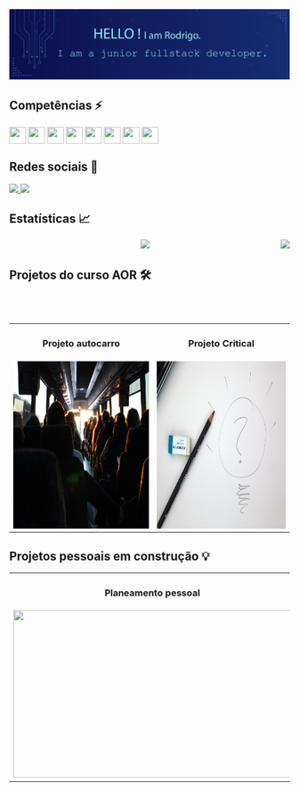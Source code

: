 



<img src="https://github.com/Reaf25pt/Reaf25pt/blob/main/header.png" />


<h2> Competências ⚡</h2>
<div>
<img align='center' height='30' width='30' src="https://cdn.jsdelivr.net/gh/devicons/devicon/icons/github/github-original-wordmark.svg" />
<img align='center' height='30' width='30' src="https://cdn.jsdelivr.net/gh/devicons/devicon/icons/bootstrap/bootstrap-original.svg" />
<img align='center' height='30' width='30' src="https://cdn.jsdelivr.net/gh/devicons/devicon/icons/html5/html5-original-wordmark.svg" />
<img align='center' height='30' width='30' src="https://cdn.jsdelivr.net/gh/devicons/devicon/icons/css3/css3-original-wordmark.svg" />
<img align='center' height='30' width='30' src="https://cdn.jsdelivr.net/gh/devicons/devicon/icons/javascript/javascript-original.svg" />
<img align='center' height='30' width='30' src="https://cdn.jsdelivr.net/gh/devicons/devicon/icons/react/react-original.svg" />
<img align='center' height='30' width='30' src="https://cdn.jsdelivr.net/gh/devicons/devicon/icons/java/java-original-wordmark.svg" />
<img align='center' height='30' width='30' src="https://cdn.jsdelivr.net/gh/devicons/devicon/icons/intellij/intellij-original.svg" />
</div>

<h2> Redes sociais 📸</h2>
<div >
  <a href="https://www.linkedin.com/in/rodrigo-ferreira-b4a6a698/" ><img src="https://img.shields.io/badge/LinkedIn-0077B5?style=for-the-badge&logo=linkedin&logoColor=white"/> </a>
  <a href="https://www.codewars.com/users/Reaf25pt" "><img src="https://img.shields.io/badge/Codewars-B1361E?style=for-the-badge&logo=Codewars&logoColor=white"/>  </a>
</div>

<h2> Estatísticas 📈</h2>
<div align='center'>
  <img height ="150em" src="https://github-readme-stats.vercel.app/api?username=Reaf25pt&show_icons=true&theme=gruvbox"/>
  <img align='right' height='150em' src="https://github-readme-stats.vercel.app/api/top-langs/?username=Reaf25pt&layout=compact"/>
</div>

<h2>  Projetos do curso AOR 🛠️</h2>
<div align='center'>
  <table>
  <tr>
    <td><h3 align='center'>Projeto autocarro</h3></td>
     <td><h3  align='center'>Projeto Critical</h3></td>
  </tr>
  <tr>
    <td><a href="https://github.com/Reaf25pt/BusProject"><img height='300' width='500' src="https://github.com/Reaf25pt/BusProject/blob/main/capa.jpg"/> </a></td>
     <td><a href="https://github.com/Reaf25pt/CriticalProject"><img height='300' width='500' src="https://github.com/Reaf25pt/CriticalProject/blob/main/docs/header.jpg"/> </a></td>
  </tr>
 </table>
</div>

  <h2>Projetos pessoais em construção 💡</h2>
  <div align='center'>
  <table>
  <tr>
    <td><h3 align='center'>Planeamento pessoal</h3></td>
  </tr>
  <tr>
     <td><a href="https://github.com/Reaf25pt/planner"><img height='300' width='500' src="https://github.com/Reaf25pt/planner/blob/main/Docs/capa.jpg"/> </a></td>

  </tr>
 </table>
  

  
</div>

















